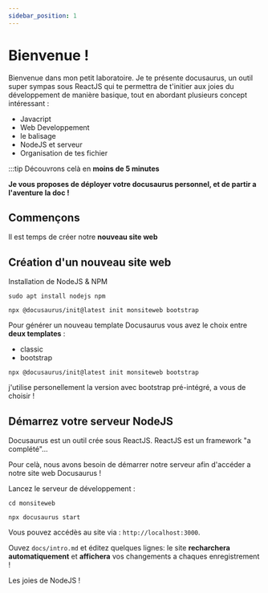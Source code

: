 ```yaml
---
sidebar_position: 1
---
```


# Bienvenue ! 

Bienvenue dans mon petit laboratoire.
Je te présente docusaurus, un outil super sympas sous ReactJS qui te permettra de
t'initier aux joies du développement de manière basique, tout en abordant plusieurs concept
intéressant :

- Javacript
- Web Developpement
- le balisage
- NodeJS et serveur
- Organisation de tes fichier

:::tip Découvrons celà en **moins de 5 minutes**

**Je vous proposes de déployer votre docusaurus personnel, et de partir a l'aventure la doc !**

## Commençons

Il est temps de créer notre **nouveau site web**

## Création d'un nouveau site web

Installation de NodeJS & NPM 

```shell
sudo apt install nodejs npm
```

```shell
npx @docusaurus/init@latest init monsiteweb bootstrap
```

Pour générer un nouveau template Docusaurus vous avez le choix entre **deux templates** :


- classic
- bootstrap

```shell
npx @docusaurus/init@latest init monsiteweb bootstrap
```

j'utilise personellement la version avec bootstrap pré-intégré, a vous de choisir !

## Démarrez votre serveur NodeJS

Docusaurus est un outil crée sous ReactJS.
ReactJS est un framework "a complété"...

Pour celà, nous avons besoin de démarrer notre serveur afin d'accéder a notre site web Docusaurus !

Lancez le serveur de développement :

```shell
cd monsiteweb

npx docusaurus start
```

Vous pouvez accédès au site via : `http://localhost:3000`.

Ouvez `docs/intro.md` et éditez quelques lignes: le site **recharchera automatiquement** et **affichera** vos changements a chaques enregistrement !

Les joies de NodeJS !
